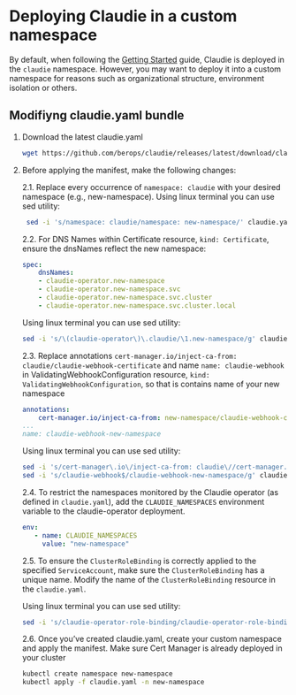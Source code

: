 # Deploying Claudie in a custom namespace

By default, when following the [Getting Started](../getting-started/get-started-using-claudie.md#install-claudie) guide, Claudie is deployed in the `claudie` namespace. However, you may want to deploy it into a custom namespace for reasons such as organizational structure, environment isolation or others.

## Modifiyng claudie.yaml bundle

1. Download the latest claudie.yaml 
    ```bash
    wget https://github.com/berops/claudie/releases/latest/download/claudie.yaml
    ```
2. Before applying the manifest, make the following changes:
   
    2.1. Replace every occurrence of `namespace: claudie` with your desired namespace (e.g., new-namespace). 
   Using linux terminal you can use sed utility:
   ```bash
    sed -i 's/namespace: claudie/namespace: new-namespace/' claudie.yaml
   ```
    2.2. For DNS Names within Certificate resource, `kind: Certificate`, ensure the dnsNames reflect the new namespace:
   ```yaml
   spec:
       dnsNames:
       - claudie-operator.new-namespace
       - claudie-operator.new-namespace.svc
       - claudie-operator.new-namespace.svc.cluster
       - claudie-operator.new-namespace.svc.cluster.local
   ```
   Using linux terminal you can use sed utility:
   ```bash
   sed -i 's/\(claudie-operator\)\.claudie/\1.new-namespace/g' claudie.yaml
   ```
   2.3. Replace annotations `cert-manager.io/inject-ca-from: claudie/claudie-webhook-certificate` and name `name: claudie-webhook` in ValidatingWebhookConfiguration resource, `kind: ValidatingWebhookConfiguration`, so that is contains name of your new namespace
    ```yaml
    annotations:
        cert-manager.io/inject-ca-from: new-namespace/claudie-webhook-certificate
    ...
    name: claudie-webhook-new-namespace
    ```
    Using linux terminal you can use sed utility:

    ```bash
    sed -i 's/cert-manager\.io\/inject-ca-from: claudie\//cert-manager.io\/inject-ca-from: new-namespace\//g' claudie.yaml
    sed -i 's/claudie-webhook$/claudie-webhook-new-namespace/g' claudie.yaml
    ```
     2.4. To restrict the namespaces monitored by the Claudie operator (as defined in `claudie.yaml`), add the `CLAUDIE_NAMESPACES` environment variable to the claudie-operator deployment.
     ```yaml
     env:
        - name: CLAUDIE_NAMESPACES
          value: "new-namespace"
     ```
     2.5. To ensure the `ClusterRoleBinding` is correctly applied to the specified `ServiceAccount`, make sure the `ClusterRoleBinding` has a unique name. Modify the name of the `ClusterRoleBinding` resource in the `claudie.yaml`.
     
     Using linux terminal you can use sed utility:

     ```bash
     sed -i 's/claudie-operator-role-binding/claudie-operator-role-binding-new-namespace/g' claudie.yaml
     ```
     2.6. Once you’ve created claudie.yaml, create your custom namespace and apply the manifest. Make sure Cert Manager is already deployed in your cluster
    ```bash
    kubectl create namespace new-namespace
    kubectl apply -f claudie.yaml -n new-namespace
    ```